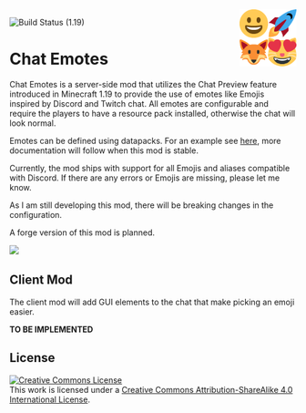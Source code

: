 <img alt="Smiley Emoji" src="./shared_resources/assets/chat_emotes/icon.png" width="100" align="right" />

![Build Status (1.19)](https://img.shields.io/github/workflow/status/ColinTimBarndt/fabric_chat-emotes/build/1.19?label=build%201.19)

# Chat Emotes

Chat Emotes is a server-side mod that utilizes the Chat Preview feature introduced in Minecraft 1.19 to provide the use of emotes like Emojis inspired by Discord and Twitch chat.
All emotes are configurable and require the players to have a resource pack installed, otherwise the chat will look normal.

Emotes can be defined using datapacks. For an example see [here](./fabric_mod_server/src/main/resources/data/chat_emotes/emote), more documentation will follow when this mod is stable.

Currently, the mod ships with support for all Emojis and aliases compatible with Discord. If there are any errors or Emojis are missing, please let me know.

As I am still developing this mod, there will be breaking changes in the configuration.

A forge version of this mod is planned.

[<img src="https://i.imgur.com/c1DH9VL.png" width="200"/>][fabric-lang-kotlin]

[fabric-lang-kotlin]: https://www.curseforge.com/minecraft/mc-mods/fabric-language-kotlin

## Client Mod

The client mod will add GUI elements to the chat that make picking an emoji easier.

**TO BE IMPLEMENTED**

[Twemoji]: https://twemoji.twitter.com/

## License

[![Creative Commons License][license-graphic]][license]\
This work is licensed under a [Creative Commons Attribution-ShareAlike 4.0 International License][license].

[license]: http://creativecommons.org/licenses/by-sa/4.0/
[license-graphic]: https://i.creativecommons.org/l/by-sa/4.0/80x15.png
